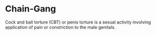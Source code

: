 # Chain-Gang

Cock and ball torture (CBT) or penis torture is a sexual activity involving application of pain or constriction to the male genitals.
